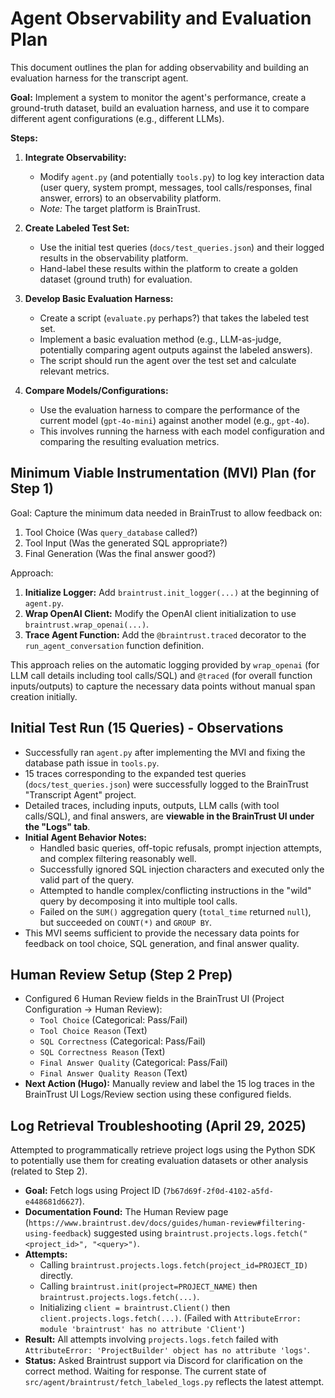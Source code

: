 # Agent Observability and Evaluation Plan

This document outlines the plan for adding observability and building an evaluation harness for the transcript agent.

**Goal:** Implement a system to monitor the agent's performance, create a ground-truth dataset, build an evaluation harness, and use it to compare different agent configurations (e.g., different LLMs).

**Steps:**

1.  **Integrate Observability:**
    *   Modify `agent.py` (and potentially `tools.py`) to log key interaction data (user query, system prompt, messages, tool calls/responses, final answer, errors) to an observability platform.
    *   *Note:* The target platform is BrainTrust.

2.  **Create Labeled Test Set:**
    *   Use the initial test queries (`docs/test_queries.json`) and their logged results in the observability platform.
    *   Hand-label these results within the platform to create a golden dataset (ground truth) for evaluation.

3.  **Develop Basic Evaluation Harness:**
    *   Create a script (`evaluate.py` perhaps?) that takes the labeled test set.
    *   Implement a basic evaluation method (e.g., LLM-as-judge, potentially comparing agent outputs against the labeled answers).
    *   The script should run the agent over the test set and calculate relevant metrics.

4.  **Compare Models/Configurations:**
    *   Use the evaluation harness to compare the performance of the current model (`gpt-4o-mini`) against another model (e.g., `gpt-4o`).
    *   This involves running the harness with each model configuration and comparing the resulting evaluation metrics. 

## Minimum Viable Instrumentation (MVI) Plan (for Step 1)

Goal: Capture the minimum data needed in BrainTrust to allow feedback on: 
1. Tool Choice (Was `query_database` called?)
2. Tool Input (Was the generated SQL appropriate?)
3. Final Generation (Was the final answer good?)

Approach:

1.  **Initialize Logger:** Add `braintrust.init_logger(...)` at the beginning of `agent.py`.
2.  **Wrap OpenAI Client:** Modify the OpenAI client initialization to use `braintrust.wrap_openai(...)`.
3.  **Trace Agent Function:** Add the `@braintrust.traced` decorator to the `run_agent_conversation` function definition.

This approach relies on the automatic logging provided by `wrap_openai` (for LLM call details including tool calls/SQL) and `@traced` (for overall function inputs/outputs) to capture the necessary data points without manual span creation initially. 

## Initial Test Run (15 Queries) - Observations

*   Successfully ran `agent.py` after implementing the MVI and fixing the database path issue in `tools.py`.
*   15 traces corresponding to the expanded test queries (`docs/test_queries.json`) were successfully logged to the BrainTrust "Transcript Agent" project.
*   Detailed traces, including inputs, outputs, LLM calls (with tool calls/SQL), and final answers, are **viewable in the BrainTrust UI under the "Logs" tab**.
*   **Initial Agent Behavior Notes:**
    *   Handled basic queries, off-topic refusals, prompt injection attempts, and complex filtering reasonably well.
    *   Successfully ignored SQL injection characters and executed only the valid part of the query.
    *   Attempted to handle complex/conflicting instructions in the "wild" query by decomposing it into multiple tool calls.
    *   Failed on the `SUM()` aggregation query (`total_time` returned `null`), but succeeded on `COUNT(*)` and `GROUP BY`.
*   This MVI seems sufficient to provide the necessary data points for feedback on tool choice, SQL generation, and final answer quality. 

## Human Review Setup (Step 2 Prep)

*   Configured 6 Human Review fields in the BrainTrust UI (Project Configuration -> Human Review):
    *   `Tool Choice` (Categorical: Pass/Fail)
    *   `Tool Choice Reason` (Text)
    *   `SQL Correctness` (Categorical: Pass/Fail)
    *   `SQL Correctness Reason` (Text)
    *   `Final Answer Quality` (Categorical: Pass/Fail)
    *   `Final Answer Quality Reason` (Text)
*   **Next Action (Hugo):** Manually review and label the 15 log traces in the BrainTrust UI Logs/Review section using these configured fields. 

## Log Retrieval Troubleshooting (April 29, 2025)

Attempted to programmatically retrieve project logs using the Python SDK to potentially use them for creating evaluation datasets or other analysis (related to Step 2).

*   **Goal:** Fetch logs using Project ID (`7b67d69f-2f0d-4102-a5fd-e448681d6627`).
*   **Documentation Found:** The Human Review page (`https://www.braintrust.dev/docs/guides/human-review#filtering-using-feedback`) suggested using `braintrust.projects.logs.fetch("<project_id>", "<query>")`.
*   **Attempts:**
    *   Calling `braintrust.projects.logs.fetch(project_id=PROJECT_ID)` directly.
    *   Calling `braintrust.init(project=PROJECT_NAME)` then `braintrust.projects.logs.fetch(...)`.
    *   Initializing `client = braintrust.Client()` then `client.projects.logs.fetch(...)`. (Failed with `AttributeError: module 'braintrust' has no attribute 'Client'`)
*   **Result:** All attempts involving `projects.logs.fetch` failed with `AttributeError: 'ProjectBuilder' object has no attribute 'logs'`.
*   **Status:** Asked Braintrust support via Discord for clarification on the correct method. Waiting for response. The current state of `src/agent/braintrust/fetch_labeled_logs.py` reflects the latest attempt. 